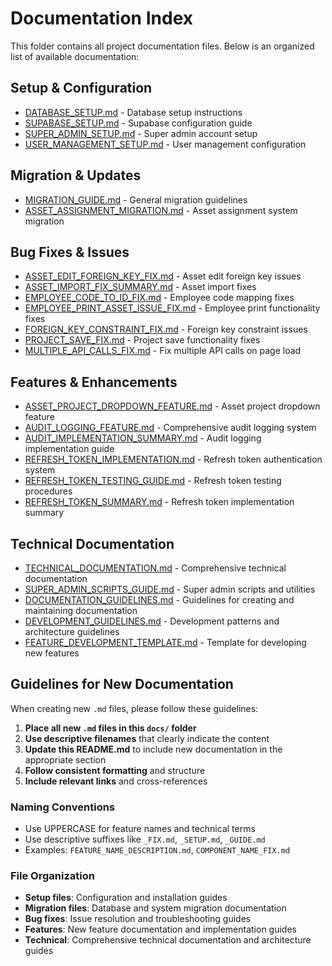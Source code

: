 # Documentation Index

This folder contains all project documentation files. Below is an organized list of available documentation:

## Setup & Configuration
- [DATABASE_SETUP.md](./DATABASE_SETUP.md) - Database setup instructions
- [SUPABASE_SETUP.md](./SUPABASE_SETUP.md) - Supabase configuration guide
- [SUPER_ADMIN_SETUP.md](./SUPER_ADMIN_SETUP.md) - Super admin account setup
- [USER_MANAGEMENT_SETUP.md](./USER_MANAGEMENT_SETUP.md) - User management configuration

## Migration & Updates
- [MIGRATION_GUIDE.md](./MIGRATION_GUIDE.md) - General migration guidelines
- [ASSET_ASSIGNMENT_MIGRATION.md](./ASSET_ASSIGNMENT_MIGRATION.md) - Asset assignment system migration

## Bug Fixes & Issues
- [ASSET_EDIT_FOREIGN_KEY_FIX.md](./ASSET_EDIT_FOREIGN_KEY_FIX.md) - Asset edit foreign key issues
- [ASSET_IMPORT_FIX_SUMMARY.md](./ASSET_IMPORT_FIX_SUMMARY.md) - Asset import fixes
- [EMPLOYEE_CODE_TO_ID_FIX.md](./EMPLOYEE_CODE_TO_ID_FIX.md) - Employee code mapping fixes
- [EMPLOYEE_PRINT_ASSET_ISSUE_FIX.md](./EMPLOYEE_PRINT_ASSET_ISSUE_FIX.md) - Employee print functionality fixes
- [FOREIGN_KEY_CONSTRAINT_FIX.md](./FOREIGN_KEY_CONSTRAINT_FIX.md) - Foreign key constraint issues
- [PROJECT_SAVE_FIX.md](./PROJECT_SAVE_FIX.md) - Project save functionality fixes
- [MULTIPLE_API_CALLS_FIX.md](./MULTIPLE_API_CALLS_FIX.md) - Fix multiple API calls on page load

## Features & Enhancements
- [ASSET_PROJECT_DROPDOWN_FEATURE.md](./ASSET_PROJECT_DROPDOWN_FEATURE.md) - Asset project dropdown feature
- [AUDIT_LOGGING_FEATURE.md](./AUDIT_LOGGING_FEATURE.md) - Comprehensive audit logging system
- [AUDIT_IMPLEMENTATION_SUMMARY.md](./AUDIT_IMPLEMENTATION_SUMMARY.md) - Audit logging implementation guide
- [REFRESH_TOKEN_IMPLEMENTATION.md](./REFRESH_TOKEN_IMPLEMENTATION.md) - Refresh token authentication system
- [REFRESH_TOKEN_TESTING_GUIDE.md](./REFRESH_TOKEN_TESTING_GUIDE.md) - Refresh token testing procedures
- [REFRESH_TOKEN_SUMMARY.md](./REFRESH_TOKEN_SUMMARY.md) - Refresh token implementation summary

## Technical Documentation
- [TECHNICAL_DOCUMENTATION.md](./TECHNICAL_DOCUMENTATION.md) - Comprehensive technical documentation
- [SUPER_ADMIN_SCRIPTS_GUIDE.md](./SUPER_ADMIN_SCRIPTS_GUIDE.md) - Super admin scripts and utilities
- [DOCUMENTATION_GUIDELINES.md](./DOCUMENTATION_GUIDELINES.md) - Guidelines for creating and maintaining documentation
- [DEVELOPMENT_GUIDELINES.md](./DEVELOPMENT_GUIDELINES.md) - Development patterns and architecture guidelines
- [FEATURE_DEVELOPMENT_TEMPLATE.md](./FEATURE_DEVELOPMENT_TEMPLATE.md) - Template for developing new features

## Guidelines for New Documentation

When creating new `.md` files, please follow these guidelines:

1. **Place all new `.md` files in this `docs/` folder**
2. **Use descriptive filenames** that clearly indicate the content
3. **Update this README.md** to include new documentation in the appropriate section
4. **Follow consistent formatting** and structure
5. **Include relevant links** and cross-references

### Naming Conventions
- Use UPPERCASE for feature names and technical terms
- Use descriptive suffixes like `_FIX.md`, `_SETUP.md`, `_GUIDE.md`
- Examples: `FEATURE_NAME_DESCRIPTION.md`, `COMPONENT_NAME_FIX.md`

### File Organization
- **Setup files**: Configuration and installation guides
- **Migration files**: Database and system migration documentation
- **Bug fixes**: Issue resolution and troubleshooting guides
- **Features**: New feature documentation and implementation guides
- **Technical**: Comprehensive technical documentation and architecture guides
